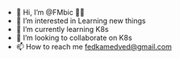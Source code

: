 - 👋 Hi, I’m @FMbic 💙💛
- 👀 I’m interested in Learning new things
- 🌱 I’m currently learning K8s
- 💞️ I’m looking to collaborate on K8s
- 📫 How to reach me fedkamedved@gmail.com

<!---
FMbic/FMbic is a ✨ special ✨ repository because its `README.md` (this file) appears on your GitHub profile.
You can click the Preview link to take a look at your changes.
--->
